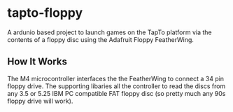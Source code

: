 # tapto-floppy
A ardunio based project to launch games on the TapTo platform via the contents of a floppy disc using the Adafruit Floppy FeatherWing.

## How It Works
The M4 microcontroller interfaces the the FeatherWing to connect a 34 pin floppy drive. The supporting libaries all the controller to read the discs from any 3.5 or 5.25 IBM PC compatible FAT floppy disc (so pretty much any 90s floppy drive will work).
